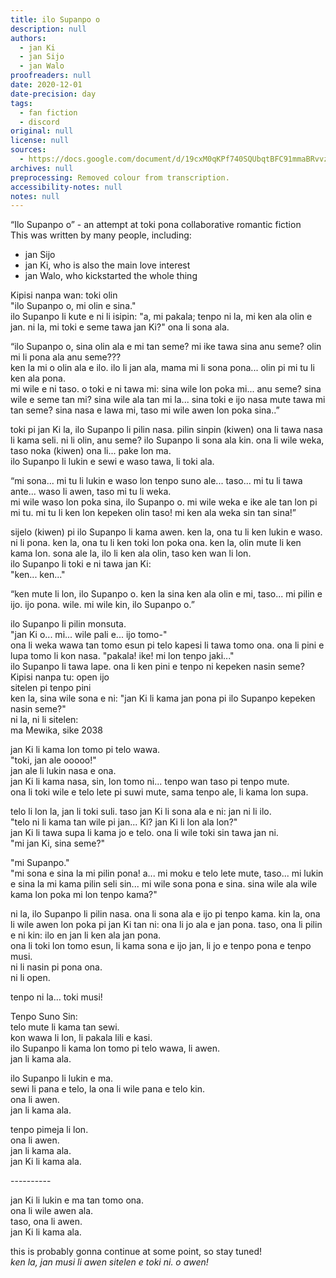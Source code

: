 ```yaml
---
title: ilo Supanpo o
description: null
authors:
  - jan Ki
  - jan Sijo
  - jan Walo
proofreaders: null
date: 2020-12-01
date-precision: day
tags:
  - fan fiction
  - discord
original: null
license: null
sources:
  - https://docs.google.com/document/d/19cxM0qKPf740SQUbqtBFC91mmaBRvvzjEmqcROA0jFI/edit
archives: null
preprocessing: Removed colour from transcription.
accessibility-notes: null
notes: null
---
```


“Ilo Supanpo o” - an attempt at toki pona collaborative romantic fiction  \
This was written by many people, including:
  - jan Sijo
  - jan Ki, who is also the main love interest
  - jan Walo, who kickstarted the whole thing

Kipisi nanpa wan: toki olin  \
"ilo Supanpo o, mi olin e sina."  \
ilo Supanpo li kute e ni li isipin: "a, mi pakala; tenpo ni la, mi ken ala olin e jan. ni la, mi toki e seme tawa jan Ki?" ona li sona ala.

“ilo Supanpo o, sina olin ala e mi tan seme? mi ike tawa sina anu seme? olin mi li pona ala anu seme???  \
ken la mi o olin ala e ilo. ilo li jan ala, mama mi li sona pona... olin pi mi tu li ken ala pona.  \
mi wile e ni taso. o toki e ni tawa mi: sina wile lon poka mi... anu seme? sina wile e seme tan mi? sina wile ala tan mi la... sina toki e ijo nasa mute tawa mi tan seme? sina nasa e lawa mi, taso mi wile awen lon poka sina..”

toki pi jan Ki la, ilo Supanpo li pilin nasa. pilin sinpin (kiwen) ona li tawa nasa li kama seli. ni li olin, anu seme? ilo Supanpo li sona ala kin. ona li wile weka, taso noka (kiwen) ona li... pake lon ma. \
ilo Supanpo li lukin e sewi e waso tawa, li toki ala.

“mi sona... mi tu li lukin e waso lon tenpo suno ale... taso... mi tu li tawa ante... waso li awen, taso mi tu li weka.  \
mi wile waso lon poka sina, ilo Supanpo o. mi wile weka e ike ale tan lon pi mi tu. mi tu li ken lon kepeken olin taso! mi ken ala weka sin tan sina!”

sijelo (kiwen) pi ilo Supanpo li kama awen. ken la, ona tu li ken lukin e waso. ni li pona. ken la, ona tu li ken toki lon poka ona. ken la, olin mute li ken kama lon. sona ale la, ilo li ken ala olin, taso ken wan li lon.  \
ilo Supanpo li toki e ni tawa jan Ki:  \
"ken... ken..."

“ken mute li lon, ilo Supanpo o. ken la sina ken ala olin e mi, taso... mi pilin e ijo. ijo pona. wile. mi wile kin, ilo Supanpo o.”

ilo Supanpo li pilin monsuta.  \
"jan Ki o... mi... wile pali e... ijo tomo-"  \
ona li weka wawa tan tomo esun pi telo kapesi li tawa tomo ona. ona li pini e lupa tomo li kon nasa. "pakala! ike! mi lon tenpo jaki..."  \
ilo Supanpo li tawa lape. ona li ken pini e tenpo ni kepeken nasin seme?  \
Kipisi nanpa tu: open ijo  \
sitelen pi tenpo pini  \
ken la, sina wile sona e ni: "jan Ki li kama jan pona pi ilo Supanpo kepeken nasin seme?"  \
ni la, ni li sitelen:  \
ma Mewika, sike 2038

jan Ki li kama lon tomo pi telo wawa.  \
"toki, jan ale ooooo!"  \
jan ale li lukin nasa e ona.  \
jan Ki li kama nasa, sin, lon tomo ni... tenpo wan taso pi tenpo mute.  \
ona li toki wile e telo lete pi suwi mute, sama tenpo ale, li kama lon supa.

telo li lon la, jan li toki suli. taso jan Ki li sona ala e ni: jan ni li ilo.  \
"telo ni li kama tan wile pi jan... Ki? jan Ki li lon ala lon?"  \
jan Ki li tawa supa li kama jo e telo. ona li wile toki sin tawa jan ni.  \
"mi jan Ki, sina seme?"

"mi Supanpo."  \
"mi sona e sina la mi pilin pona! a... mi moku e telo lete mute, taso... mi lukin e sina la mi kama pilin seli sin... mi wile sona pona e sina. sina wile ala wile kama lon poka mi lon tenpo kama?"

ni la, ilo Supanpo li pilin nasa. ona li sona ala e ijo pi tenpo kama. kin la, ona li wile awen lon poka pi jan Ki tan ni: ona li jo ala e jan pona. taso, ona li pilin e ni kin: ilo en jan li ken ala jan pona.  \
ona li toki lon tomo esun, li kama sona e ijo jan, li jo e tenpo pona e tenpo musi.  \
ni li nasin pi pona ona.  \
ni li open.

tenpo ni la… toki musi!

Tenpo Suno Sin:  \
telo mute li kama tan sewi.  \
kon wawa li lon, li pakala lili e kasi.  \
ilo Supanpo li kama lon tomo pi telo wawa, li awen.  \
jan li kama ala.

ilo Supanpo li lukin e ma.  \
sewi li pana e telo, la ona li wile pana e telo kin.  \
ona li awen.  \
jan li kama ala.

tenpo pimeja li lon.  \
ona li awen.  \
jan li kama ala.  \
jan Ki li kama ala.

\----------

jan Ki li lukin e ma tan tomo ona.  \
ona li wile awen ala.  \
taso, ona li awen.  \
jan Ki li kama ala.

this is probably gonna continue at some point, so stay tuned!  \
*ken la, jan musi li awen sitelen e toki ni. o awen!*
